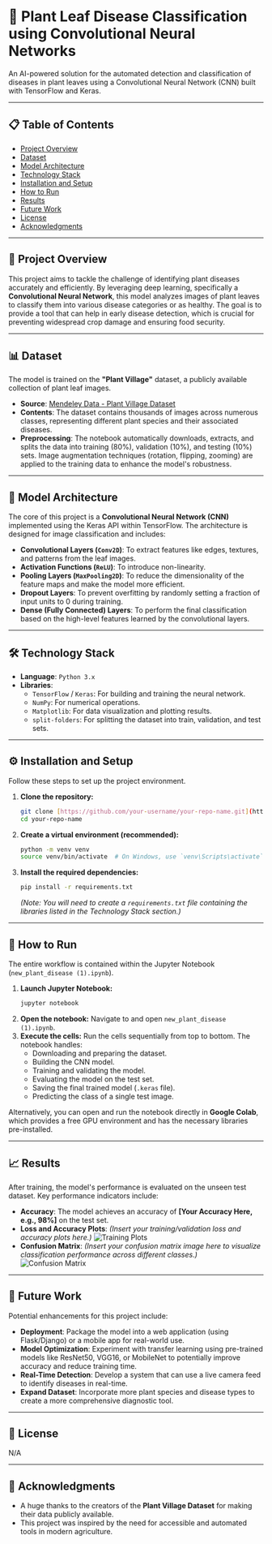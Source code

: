 # 🌿 Plant Leaf Disease Classification using Convolutional Neural Networks


An AI-powered solution for the automated detection and classification of diseases in plant leaves using a Convolutional Neural Network (CNN) built with TensorFlow and Keras.

---

## 📋 Table of Contents

- [Project Overview](#-project-overview)
- [Dataset](#-dataset)
- [Model Architecture](#-model-architecture)
- [Technology Stack](#-technology-stack)
- [Installation and Setup](#-installation-and-setup)
- [How to Run](#-how-to-run)
- [Results](#-results)
- [Future Work](#-future-work)
- [License](#-license)
- [Acknowledgments](#-acknowledgments)

---

## 📝 Project Overview

This project aims to tackle the challenge of identifying plant diseases accurately and efficiently. By leveraging deep learning, specifically a **Convolutional Neural Network**, this model analyzes images of plant leaves to classify them into various disease categories or as healthy. The goal is to provide a tool that can help in early disease detection, which is crucial for preventing widespread crop damage and ensuring food security.

---

## 📊 Dataset

The model is trained on the **"Plant Village"** dataset, a publicly available collection of plant leaf images.

- **Source**: [Mendeley Data - Plant Village Dataset](https://data.mendeley.com/datasets/tywbtsjrjv/1)
- **Contents**: The dataset contains thousands of images across numerous classes, representing different plant species and their associated diseases.
- **Preprocessing**: The notebook automatically downloads, extracts, and splits the data into training (80%), validation (10%), and testing (10%) sets. Image augmentation techniques (rotation, flipping, zooming) are applied to the training data to enhance the model's robustness.

---

## 🤖 Model Architecture

The core of this project is a **Convolutional Neural Network (CNN)** implemented using the Keras API within TensorFlow. The architecture is designed for image classification and includes:

- **Convolutional Layers (`Conv2D`)**: To extract features like edges, textures, and patterns from the leaf images.
- **Activation Functions (`ReLU`)**: To introduce non-linearity.
- **Pooling Layers (`MaxPooling2D`)**: To reduce the dimensionality of the feature maps and make the model more efficient.
- **Dropout Layers**: To prevent overfitting by randomly setting a fraction of input units to 0 during training.
- **Dense (Fully Connected) Layers**: To perform the final classification based on the high-level features learned by the convolutional layers.

---

## 🛠️ Technology Stack

- **Language**: `Python 3.x`
- **Libraries**:
  - `TensorFlow` / `Keras`: For building and training the neural network.
  - `NumPy`: For numerical operations.
  - `Matplotlib`: For data visualization and plotting results.
  - `split-folders`: For splitting the dataset into train, validation, and test sets.

---

## ⚙️ Installation and Setup

Follow these steps to set up the project environment.

1.  **Clone the repository:**
    ```bash
    git clone [https://github.com/your-username/your-repo-name.git](https://github.com/your-username/your-repo-name.git)
    cd your-repo-name
    ```

2.  **Create a virtual environment (recommended):**
    ```bash
    python -m venv venv
    source venv/bin/activate  # On Windows, use `venv\Scripts\activate`
    ```

3.  **Install the required dependencies:**
    ```bash
    pip install -r requirements.txt
    ```
    *(Note: You will need to create a `requirements.txt` file containing the libraries listed in the Technology Stack section.)*

---

## 🚀 How to Run

The entire workflow is contained within the Jupyter Notebook (`new_plant_disease (1).ipynb`).

1.  **Launch Jupyter Notebook:**
    ```bash
    jupyter notebook
    ```
2.  **Open the notebook:** Navigate to and open `new_plant_disease (1).ipynb`.
3.  **Execute the cells:** Run the cells sequentially from top to bottom. The notebook handles:
    - Downloading and preparing the dataset.
    - Building the CNN model.
    - Training and validating the model.
    - Evaluating the model on the test set.
    - Saving the final trained model (`.keras` file).
    - Predicting the class of a single test image.

Alternatively, you can open and run the notebook directly in **Google Colab**, which provides a free GPU environment and has the necessary libraries pre-installed.

---

## 📈 Results

After training, the model's performance is evaluated on the unseen test dataset. Key performance indicators include:

- **Accuracy**: The model achieves an accuracy of **[Your Accuracy Here, e.g., 98%]** on the test set.
- **Loss and Accuracy Plots**:
  *(Insert your training/validation loss and accuracy plots here.)*
  ![Training Plots](path/to/your/plots.png)
- **Confusion Matrix**:
  *(Insert your confusion matrix image here to visualize classification performance across different classes.)*
  ![Confusion Matrix](path/to/your/confusion_matrix.png)

---

## 🔮 Future Work

Potential enhancements for this project include:

- **Deployment**: Package the model into a web application (using Flask/Django) or a mobile app for real-world use.
- **Model Optimization**: Experiment with transfer learning using pre-trained models like ResNet50, VGG16, or MobileNet to potentially improve accuracy and reduce training time.
- **Real-Time Detection**: Develop a system that can use a live camera feed to identify diseases in real-time.
- **Expand Dataset**: Incorporate more plant species and disease types to create a more comprehensive diagnostic tool.

---

## 📜 License

N/A

---

## 🙏 Acknowledgments

- A huge thanks to the creators of the **Plant Village Dataset** for making their data publicly available.
- This project was inspired by the need for accessible and automated tools in modern agriculture.

